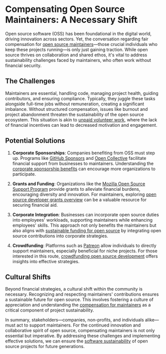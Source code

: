 # Compensating Open Source Maintainers: A Necessary Shift

Open source software (OSS) has been foundational in the digital world, driving innovation across sectors. Yet, the conversation regarding fair compensation for [open source maintainers](https://www.license-token.com/wiki/open-source-maintainers)—those crucial individuals who keep these projects running—is only just gaining traction. While open source thrives on collaboration and shared ethos, it's vital to address sustainability challenges faced by maintainers, who often work without financial security.

## The Challenges

Maintainers are essential, handling code, managing project health, guiding contributors, and ensuring compliance. Typically, they juggle these tasks alongside full-time jobs without remuneration, creating a significant imbalance. Without structured compensation, issues like burnout and project abandonment threaten the sustainability of the open source ecosystem. This situation is akin to [unpaid volunteer work](https://www.license-token.com/wiki/unpaid-volunteer-work), where the lack of financial incentives can lead to decreased motivation and engagement.

## Potential Solutions

1. **Corporate Sponsorships**: Companies benefiting from OSS must step up. Programs like [GitHub Sponsors](https://github.com/sponsors) and [Open Collective](https://opencollective.com/) facilitate financial support from businesses to maintainers. Understanding the [corporate sponsorship benefits](https://www.license-token.com/wiki/corporate-sponsorship-benefits) can encourage more organizations to participate.

2. **Grants and Funding**: Organizations like the [Mozilla Open Source Support Program](https://www.mozilla.org/en-US/moss/) provide grants to alleviate financial burdens, encouraging diversity and innovation. For maintainers, exploring [open source developer grants overview](https://www.license-token.com/wiki/open-source-developer-grants-overview) can be a valuable resource for securing financial aid.

3. **Corporate Integration**: Businesses can incorporate open source duties into employees' workloads, supporting maintainers while enhancing employees' skills. This approach not only benefits the maintainers but also aligns with [sustainable funding for open source](https://www.license-token.com/wiki/sustainable-funding-for-open-source) by integrating open source contributions into corporate strategies.

4. **Crowdfunding**: Platforms such as [Patreon](https://www.patreon.com/) allow individuals to directly support maintainers, especially beneficial for niche projects. For those interested in this route, [crowdfunding open source development](https://www.license-token.com/wiki/crowdfunding-open-source-development) offers insights into effective strategies.

## Cultural Shifts

Beyond financial strategies, a cultural shift within the community is necessary. Recognizing and respecting maintainers' contributions ensures a sustainable future for open source. This involves fostering a culture of appreciation and understanding the [compensation for maintainers](https://www.license-token.com/wiki/compensation-for-maintainers) as a critical component of project sustainability.

In summary, stakeholders—companies, non-profits, and individuals alike—must act to support maintainers. For the continued innovation and collaborative spirit of open source, compensating maintainers is not only essential but imperative. By addressing these challenges and implementing effective solutions, we can ensure the [software sustainability](https://www.license-token.com/wiki/software-sustainability) of open source projects for future generations.